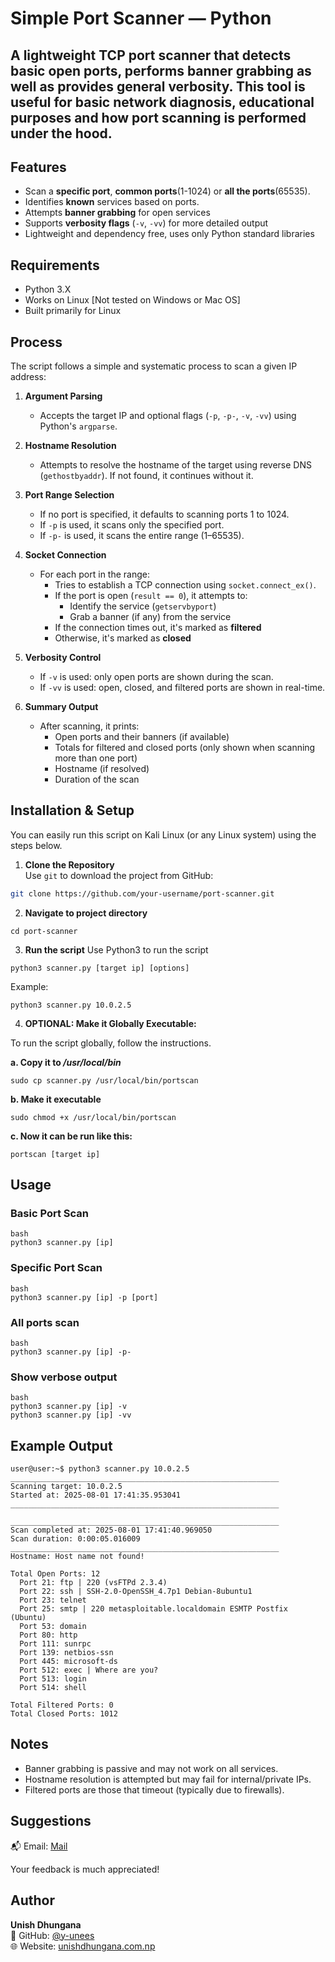 # Simple Port Scanner — Python

A lightweight TCP port scanner that detects basic open ports, performs banner grabbing as well as provides general verbosity. This tool is useful for basic network diagnosis, educational purposes and how port scanning is performed under the hood.
---
## Features

- Scan a **specific port**, **common ports**(1-1024) or **all the ports**(65535).
- Identifies **known** services based on ports.
- Attempts **banner grabbing** for open services
- Supports **verbosity flags** (`-v`, `-vv`) for more detailed output
- Lightweight and dependency free, uses only Python standard libraries

## Requirements

- Python 3.X
- Works on Linux [Not tested on Windows or Mac OS]
- Built primarily for Linux

## Process

The script follows a simple and systematic process to scan a given IP address:

1. **Argument Parsing**
   - Accepts the target IP and optional flags (`-p`, `-p-`, `-v`, `-vv`) using Python's `argparse`.

2. **Hostname Resolution**
   - Attempts to resolve the hostname of the target using reverse DNS (`gethostbyaddr`). If not found, it continues without it.

3. **Port Range Selection**
   - If no port is specified, it defaults to scanning ports 1 to 1024.
   - If `-p` is used, it scans only the specified port.
   - If `-p-` is used, it scans the entire range (1–65535).

4. **Socket Connection**
   - For each port in the range:
     - Tries to establish a TCP connection using `socket.connect_ex()`.
     - If the port is open (`result == 0`), it attempts to:
       - Identify the service (`getservbyport`)
       - Grab a banner (if any) from the service
     - If the connection times out, it's marked as **filtered**
     - Otherwise, it's marked as **closed**

5. **Verbosity Control**
   - If `-v` is used: only open ports are shown during the scan.
   - If `-vv` is used: open, closed, and filtered ports are shown in real-time.

6. **Summary Output**
   - After scanning, it prints:
     - Open ports and their banners (if available)
     - Totals for filtered and closed ports (only shown when scanning more than one port)
     - Hostname (if resolved)
     - Duration of the scan

## Installation & Setup

You can easily run this script on Kali Linux (or any Linux system) using the steps below.

1. **Clone the Repository**  
Use `git` to download the project from GitHub:
```bash
git clone https://github.com/your-username/port-scanner.git
```

2. **Navigate to project directory**
```
cd port-scanner
```

3. **Run the script**
Use Python3 to run the script
```
python3 scanner.py [target ip] [options] 
```
Example:
```
python3 scanner.py 10.0.2.5
```

4. **OPTIONAL: Make it Globally Executable:**

To run the script globally, follow the instructions.

**a. Copy it to */usr/local/bin***
```
sudo cp scanner.py /usr/local/bin/portscan
```

**b. Make it executable**
```
sudo chmod +x /usr/local/bin/portscan
```

**c. Now it can be run like this:**
```
portscan [target ip] 
```

## Usage

### Basic Port Scan
```
bash 
python3 scanner.py [ip]
```

### Specific Port Scan
```
bash
python3 scanner.py [ip] -p [port]
```

### All ports scan
```
bash
python3 scanner.py [ip] -p-
```

### Show verbose output
```
bash
python3 scanner.py [ip] -v
python3 scanner.py [ip] -vv
```

## Example Output
```
user@user:~$ python3 scanner.py 10.0.2.5
____________________________________________________________
Scanning target: 10.0.2.5
Started at: 2025-08-01 17:41:35.953041
____________________________________________________________

____________________________________________________________
Scan completed at: 2025-08-01 17:41:40.969050
Scan duration: 0:00:05.016009
____________________________________________________________
Hostname: Host name not found!

Total Open Ports: 12
  Port 21: ftp | 220 (vsFTPd 2.3.4)
  Port 22: ssh | SSH-2.0-OpenSSH_4.7p1 Debian-8ubuntu1
  Port 23: telnet
  Port 25: smtp | 220 metasploitable.localdomain ESMTP Postfix (Ubuntu)
  Port 53: domain
  Port 80: http
  Port 111: sunrpc
  Port 139: netbios-ssn
  Port 445: microsoft-ds
  Port 512: exec | Where are you?
  Port 513: login
  Port 514: shell

Total Filtered Ports: 0
Total Closed Ports: 1012
```

## Notes

- Banner grabbing is passive and may not work on all services.
- Hostname resolution is attempted but may fail for internal/private IPs.
- Filtered ports are those that timeout (typically due to firewalls).

## Suggestions
📬 Email: [Mail](mailto:why.unees29@gmail.com)

Your feedback is much appreciated!

## Author 

**Unish Dhungana**  
🔗 GitHub: [@y-unees](https://github.com/y-unees)  
🌐 Website: [unishdhungana.com.np](https://www.unishdhungana.com.np)
